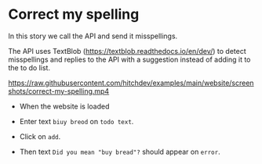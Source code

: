 # Correct my spelling

In this story we call the API and send it misspellings.

The API uses TextBlob (https://textblob.readthedocs.io/en/dev/)
to detect misspellings and replies to the API with a suggestion
instead of adding it to the to do list.

https://raw.githubusercontent.com/hitchdev/examples/main/website/screenshots/correct-my-spelling.mp4


* When the website is loaded

* Enter text `biuy breod` on `todo text`.

* Click on `add`.


* Then text `Did you mean "buy bread"?` should appear on `error`.

